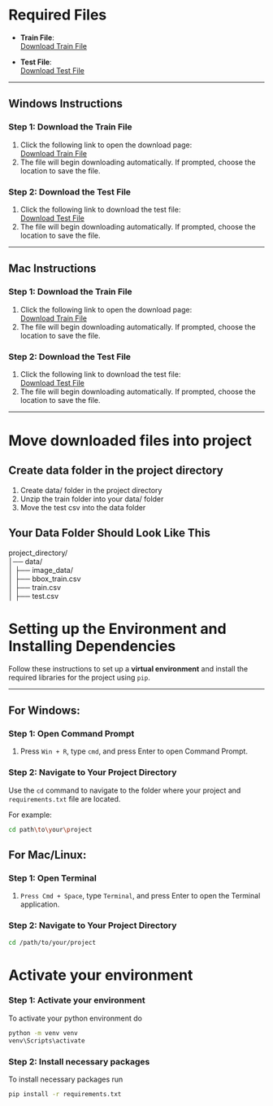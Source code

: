 # Required Files

- **Train File**:  
  [Download Train File](https://drive.usercontent.google.com/download?id=1_WqUew2CdIfAY2oPh7kOZqgtXDtLa6CN&export=download&authuser=0)
  
- **Test File**:  
  [Download Test File](https://datahack-prod.s3.amazonaws.com/test_file/test_Rj9YEaI.csv)

---

## **Windows Instructions**

### Step 1: Download the Train File
1. Click the following link to open the download page:  
   [Download Train File](https://drive.usercontent.google.com/download?id=1_WqUew2CdIfAY2oPh7kOZqgtXDtLa6CN&export=download&authuser=0)
2. The file will begin downloading automatically. If prompted, choose the location to save the file.

### Step 2: Download the Test File
1. Click the following link to download the test file:  
   [Download Test File](https://datahack-prod.s3.amazonaws.com/test_file/test_Rj9YEaI.csv)
2. The file will begin downloading automatically. If prompted, choose the location to save the file.

---

## **Mac Instructions**

### Step 1: Download the Train File
1. Click the following link to open the download page:  
   [Download Train File](https://drive.usercontent.google.com/download?id=1_WqUew2CdIfAY2oPh7kOZqgtXDtLa6CN&export=download&authuser=0)
2. The file will begin downloading automatically. If prompted, choose the location to save the file.

### Step 2: Download the Test File
1. Click the following link to download the test file:  
   [Download Test File](https://datahack-prod.s3.amazonaws.com/test_file/test_Rj9YEaI.csv)
2. The file will begin downloading automatically. If prompted, choose the location to save the file.

---

# Move downloaded files into project

## Create data folder in the project directory
1.  Create data/ folder in the project directory
2.  Unzip the train folder into your data/ folder
3.  Move the test csv into the data folder

## Your Data Folder Should Look Like This

project_directory/<br>
│── data/<br>
│   ├── image_data/<br>
│   ├── bbox_train.csv<br>
│   ├── train.csv<br>
│   ├── test.csv<br>


# Setting up the Environment and Installing Dependencies

Follow these instructions to set up a **virtual environment** and install the required libraries for the project using `pip`.

---

## **For Windows:**

### Step 1: Open Command Prompt
1. Press `Win + R`, type `cmd`, and press Enter to open Command Prompt.

### Step 2: Navigate to Your Project Directory
Use the `cd` command to navigate to the folder where your project and `requirements.txt` file are located. 

For example:
```bash
cd path\to\your\project
```

## **For Mac/Linux:**

### Step 1: Open Terminal
1. `Press Cmd + Space`, type `Terminal`, and press Enter to open the Terminal application.

### Step 2: Navigate to Your Project Directory
```bash
cd /path/to/your/project
```

# Activate your environment

### Step 1: Activate your environment
To activate your python environment do
```bash
python -m venv venv
venv\Scripts\activate
```

### Step 2: Install necessary packages
To install necessary packages run
```bash
pip install -r requirements.txt
```